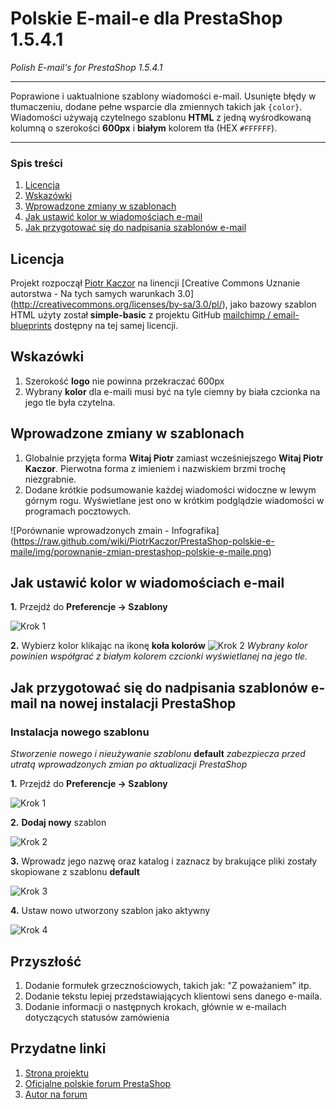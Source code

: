 Polskie E-mail-e dla PrestaShop 1.5.4.1
================================================================================
_Polish E-mail's for PrestaShop 1.5.4.1_
- - - - - - - - - - - - - - - - - - - - - - - - - - - - - - - - - - - - - - - - 

Poprawione i uaktualnione szablony wiadomości e-mail. Usunięte błędy w 
tłumaczeniu, dodane pełne wsparcie dla zmiennych takich jak `{color}`. 
Wiadomości używają czytelnego szablonu __HTML__ z jedną wyśrodkowaną 
kolumną o szerokości __600px__ i __białym__ kolorem tła (HEX `#FFFFFF`). 

- - - - - - - - - - - - - - - - - - - - - - - - - - - - - - - - - - - - - - - - 

### Spis treści
1. [Licencja](https://github.com/PiotrKaczor/PrestaShop-polskie-e-maile#licencja)
2. [Wskazówki](https://github.com/PiotrKaczor/PrestaShop-polskie-e-maile#wskazwki)
3. [Wprowadzone zmiany w szablonach](https://github.com/PiotrKaczor/PrestaShop-polskie-e-maile#wprowadzone-zmiany-w-szablonach)
4. [Jak ustawić kolor w wiadomościach e-mail](https://github.com/PiotrKaczor/PrestaShop-polskie-e-maile#jak-ustawi-kolor-w-wiadomociach-e-mail)
5. [Jak przygotować się do nadpisania szablonów e-mail](https://github.com/PiotrKaczor/PrestaShop-polskie-e-maile#jak-przygotowa-si-do-nadpisania-szablonw-e-mail-na-nowej-instalacji-prestashop)

## Licencja
Projekt rozpoczął 
[Piotr Kaczor](http://www.prestashop.com/forums/user/523313-piotr-kaczor/)
na linencji [Creative Commons Uznanie autorstwa - Na tych samych warunkach 3.0]
(http://creativecommons.org/licenses/by-sa/3.0/pl/), jako bazowy szablon HTML 
użyty został __simple-basic__ z projektu GitHub 
[mailchimp / email-blueprints](https://github.com/mailchimp/Email-Blueprints)
dostępny na tej samej licencji.

## Wskazówki
1. Szerokość __logo__ nie powinna przekraczać 600px
2. Wybrany __kolor__ dla e-maili musi być na tyle ciemny by biała czcionka na 
jego tle była czytelna.

## Wprowadzone zmiany w szablonach

1. Globalnie przyjęta forma __Witaj Piotr__ zamiast wcześniejszego 
__Witaj Piotr Kaczor__. Pierwotna forma z imieniem i nazwiskiem brzmi 
trochę niezgrabnie.
2. Dodane krótkie podsumowanie każdej wiadomości widoczne w lewym górnym rogu. 
Wyświetlane jest ono w krótkim podglądzie wiadomości w programach pocztowych.

![Porównanie wprowadzonych zmain - Infografika]
(https://raw.github.com/wiki/PiotrKaczor/PrestaShop-polskie-e-maile/img/porownanie-zmian-prestashop-polskie-e-maile.png)

## Jak ustawić kolor w wiadomościach e-mail

__1.__ Przejdź do __Preferencje -> Szablony__

![Krok 1](https://raw.github.com/wiki/PiotrKaczor/PrestaShop-polskie-e-maile/img/nowy-szablon-krok-1.png)

__2.__ Wybierz kolor klikając na ikonę __koła kolorów__ ![Krok 2](https://raw.github.com/wiki/PiotrKaczor/PrestaShop-polskie-e-maile/img/color-selecting.png) _Wybrany kolor powinien
współgrać z białym kolorem czcionki wyświetlanej na jego tle._

## Jak przygotować się do nadpisania szablonów e-mail na nowej instalacji PrestaShop

### Instalacja nowego szablonu
_Stworzenie nowego i nieużywanie szablonu_ __default__ _zabezpiecza przed 
utratą wprowadzonych zmian po aktualizacji PrestaShop_

__1.__ Przejdź do __Preferencje -> Szablony__

![Krok 1](https://raw.github.com/wiki/PiotrKaczor/PrestaShop-polskie-e-maile/img/nowy-szablon-krok-1.png)

__2.__ __Dodaj nowy__ szablon

![Krok 2](https://raw.github.com/wiki/PiotrKaczor/PrestaShop-polskie-e-maile/img/nowy-szablon-krok-2.png)

__3.__ Wprowadz jego nazwę oraz katalog i zaznacz by brakujące pliki zostały 
skopiowane z szablonu __default__

![Krok 3](https://raw.github.com/wiki/PiotrKaczor/PrestaShop-polskie-e-maile/img/nowy-szablon-krok-3.png)

__4.__ Ustaw nowo utworzony szablon jako aktywny

![Krok 4](https://raw.github.com/wiki/PiotrKaczor/PrestaShop-polskie-e-maile/img/nowy-szablon-krok-4.png)


## Przyszłość
1. Dodanie formułek grzecznościowych, takich jak: "Z poważaniem" itp.
2. Dodanie tekstu lepiej przedstawiających klientowi sens danego e-maila.
3. Dodanie informacji o następnych krokach, głównie w e-mailach dotyczących statusów zamówienia

## Przydatne linki
1. [Strona projektu](https://github.com/PiotrKaczor/PrestaShop-polskie-e-maile)
2. [Oficjalne polskie forum PrestaShop](http://www.prestashop.com/forums/forum/26-jezyk-polski-polish/)
3. [Autor na forum](http://www.prestashop.com/forums/user/523313-piotr-kaczor/)
